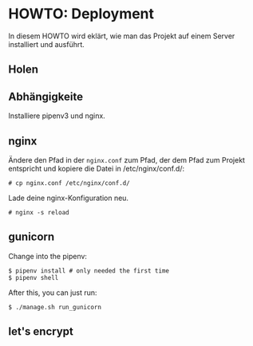 # HOWTO: Deployment

In diesem HOWTO wird eklärt, wie man das Projekt auf einem Server installiert und ausführt.

## Holen

## Abhängigkeite

Installiere pipenv3 und nginx.

## nginx

Ändere den Pfad in der ```nginx.conf``` zum Pfad, der dem Pfad zum Projekt entspricht und kopiere die Datei in /etc/nginx/conf.d/:

```
# cp nginx.conf /etc/nginx/conf.d/
```

Lade deine nginx-Konfiguration neu.

```
# nginx -s reload
```

## gunicorn

Change into the pipenv:
```
$ pipenv install # only needed the first time
$ pipenv shell
```
After this, you can just run:
```
$ ./manage.sh run_gunicorn
```

## let's encrypt
